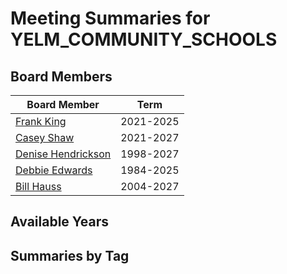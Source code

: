 # Meeting Summaries for YELM_COMMUNITY_SCHOOLS

## Board Members

| Board Member       | Term           |
|--------------------|----------------|
| [Frank King](board_member_305.md) | 2021-2025 |
| [Casey Shaw](board_member_306.md) | 2021-2027 |
| [Denise Hendrickson](board_member_307.md) | 1998-2027 |
| [Debbie Edwards](board_member_308.md) | 1984-2025 |
| [Bill Hauss](board_member_309.md) | 2004-2027 |

## Available Years

## Summaries by Tag
